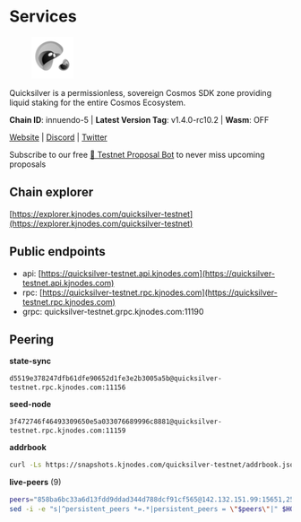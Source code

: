 # Services

<figure><img src="https://raw.githubusercontent.com/kj89/cosmos-images/main/logos/quicksilver.png" alt=""><figcaption></figcaption></figure>

Quicksilver is a permissionless, sovereign Cosmos SDK zone providing liquid staking for the entire Cosmos Ecosystem.

**Chain ID**: innuendo-5 | **Latest Version Tag**: v1.4.0-rc10.2 | **Wasm**: OFF

[Website](https://quicksilver.zone) | [Discord](https://discord.gg/quicksilverprotocol) | [Twitter](https://twitter.com/quicksilverzone)



Subscribe to our free [🤖 Testnet Proposal Bot](https://t.me/kjnodes_testnet_proposal_bot) to never miss upcoming proposals


## Chain explorer
[https://explorer.kjnodes.com/quicksilver-testnet](https://explorer.kjnodes.com/quicksilver-testnet)

## Public endpoints

* api: [https://quicksilver-testnet.api.kjnodes.com](https://quicksilver-testnet.api.kjnodes.com)
* rpc: [https://quicksilver-testnet.rpc.kjnodes.com](https://quicksilver-testnet.rpc.kjnodes.com)
* grpc: quicksilver-testnet.grpc.kjnodes.com:11190

## Peering

**state-sync**

```text
d5519e378247dfb61dfe90652d1fe3e2b3005a5b@quicksilver-testnet.rpc.kjnodes.com:11156
```

**seed-node**

```text
3f472746f46493309650e5a033076689996c8881@quicksilver-testnet.rpc.kjnodes.com:11159
```

**addrbook**
```bash
curl -Ls https://snapshots.kjnodes.com/quicksilver-testnet/addrbook.json > $HOME/.quicksilverd/config/addrbook.json
```

**live-peers** (9)
```bash
peers="858ba6bc33a6d13fdd9ddad344d788dcf91cf565@142.132.151.99:15651,25410bff2fb7312d24c11b1e990507e5e3aa40b7@135.125.5.31:48656,e25a748120c9608c1d2a70fafa75178d862b3463@178.18.254.211:10656,a37474c1f254cd4b16d924327a755c914e8e7d86@65.109.30.53:26656,d4d83e209a2b096859821228ea17475f9a487a48@23.88.0.170:15651,78acdbabc08231765444b3143a222d433a5157e1@142.132.205.94:15651,0ccfc2136005f448c11dd515e22aac3e25f4b6dd@31.220.84.183:36656,0551eaa0db7097274410ee27a71672817e314b83@167.235.245.191:26656,9a60250367f370dc7395c7a5b0d503cec544188f@65.108.230.113:20026"
sed -i -e "s|^persistent_peers *=.*|persistent_peers = \"$peers\"|" $HOME/.quicksilverd/config/config.toml
```
